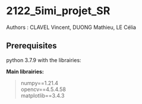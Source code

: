 # 2122_5imi_projet_SR

Authors : CLAVEL Vincent, DUONG Mathieu, LE Célia

## Prerequisites

python 3.7.9 with the librairies:

**Main librairies:**

> numpy==1.21.4 \
> opencv==4.5.4.58 \
> matplotlib==3.4.3 


